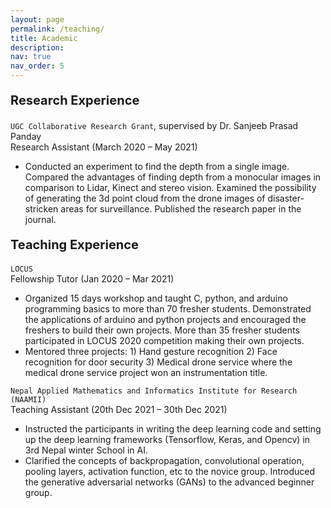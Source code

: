 ```yaml
---
layout: page
permalink: /teaching/
title: Academic
description:
nav: true
nav_order: 5
---
```


<p style="font-size:20px"> <b>Research Experience </b></p>

`UGC Collaborative Research Grant`, supervised by Dr. Sanjeeb Prasad Panday      <br>
Research Assistant (March 2020 – May 2021)                                                                  

<ul>
  <li>Conducted an experiment to find the depth from a single image. Compared the advantages of finding depth from a monocular images in comparison to Lidar, Kinect and stereo vision. Examined the possibility of generating the 3d point cloud from the drone images of disaster-stricken areas for surveillance. Published the research paper in the journal.</li>
</ul>

<p style="font-size:20px"> <b>Teaching Experience </b></p>

`LOCUS`  <br>
Fellowship Tutor  										     (Jan 2020 – Mar 2021)
<ul>
    <li>Organized 15 days workshop and taught C, python, and arduino programming basics to more than 70 fresher students. Demonstrated the applications of arduino and python projects and encouraged the freshers to build their own projects. More than 35 fresher students participated in LOCUS 2020 competition making their own projects.
    </li>
    <li>Mentored three projects: 1) Hand gesture recognition 2) Face recognition for door security 3) Medical drone service where the medical drone service project won an instrumentation title.
    </li>
</ul>    

`Nepal Applied Mathematics and Informatics Institute for Research (NAAMII)`  
Teaching Assistant			(20th Dec 2021 – 30th Dec 2021)
<ul>
    <li>Instructed the participants in writing the deep learning code and setting up the deep learning frameworks (Tensorflow, Keras, and Opencv) in 3rd Nepal winter School in AI.
    </li>
    <li>Clarified the concepts of backpropagation, convolutional operation, pooling layers, activation function, etc to the novice group. Introduced the generative adversarial networks (GANs) to the advanced beginner group.
    </li>
</ul>